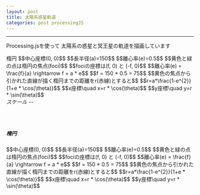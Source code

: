```yaml
---
layout: post
title: 太陽系惑星軌道
categories: post processingJS
---
```


-----
Processing.jsを使って
太陽系の惑星と冥王星の軌道を描画しています
<div class="row">
   <div class="col s12 m6">
      楕円
      $$中心座標(0, 0)$$
      $$長半径(a)=150$$
      $$離心率(e)=0.5$$
      $$黄色と緑の点は楕円の焦点(foci)$$
      $$fociの座標は(f, 0) と (-f, 0)$$
      $$離心率(e) = \frac{f}{a} \rightarrow f = a * e$$
      $$f = 150 * 0.5 = 75$$
      $$黄色の焦点から引かれた直線が描く楕円までの距離をr(赤線)とすると$$
      $$r=a*\frac{1-e^{2}}{1+e * \cos(\theta)}$$
      $$x座標\quad x=r * \cos(\theta)$$
      $$y座標\quad y=r * \sin(\theta)$$ 
   </div>
   <div class="col s12 m4">
       <canvas id="canvas20160707−2"></canvas>
   </div>
</div>





<div class="row">
   <div class="col-xs-6">
       <canvas id="canvas20160707-1"></canvas>
       <div class="tz-container">
          <em>スケール -- </em>
          <div id="scale" class="sl"></div>
          <div id="scale-value" class="sl"></div>
       </div>  
   </div>
   <div class="col-xs-6">
      <pre>
</pre> 
   </div>
</div>

<br>
<div class="row">
   <div class="col-xs-6">
       <canvas id="canvas20160707−2"></canvas>
   </div>
   <div class="col-xs-6">
      <h5>楕円</h5>
      $$中心座標(0, 0)$$
      $$長半径(a)=150$$
      $$離心率(e)=0.5$$
      $$黄色と緑の点は楕円の焦点(foci)$$
      $$fociの座標は(f, 0) と (-f, 0)$$
      $$離心率(e) = \frac{f}{a} \rightarrow f = a * e$$
      $$f = 150 * 0.5 = 75$$
      $$黄色の焦点から引かれた直線が描く楕円までの距離をr(赤線)とすると$$
      $$r=a*\frac{1-e^{2}}{1+e * \cos(\theta)}$$
      $$x座標\quad x=r * \cos(\theta)$$
      $$y座標\quad y=r * \sin(\theta)$$ 
   </div>
</div>



<script src="//code.jquery.com/jquery-1.11.3.js"></script>
<script src="//code.jquery.com/ui/1.11.4/jquery-ui.js"></script>
<script src="{{site.url}}/js/processing.min.js" charset="utf-8"></script>
<script src="https://cdn.rawgit.com/google/code-prettify/master/loader/run_prettify.js?skin=sons-of-obsidian"></script>
<script type="text/javascript" src="http://cdn.mathjax.org/mathjax/latest/MathJax.js?config=TeX-AMS-MML_SVG"></script>
<script type="text/javascript">
var $window = $(window)
  // make code pretty
  $('pre').addClass('prettyprint');
  $('pre').css({"background":"#111",
	  	           "font-size":"1.05em",
		                "border":"0px"}
		            );
  $('code').css({"font-size":"1.05em","color":"#f00"});


function sketchProc1(processing) {

var height = 900,
    width = 900;
var scale = 0.05;    
var font = new processing.PFont()
$(".sl").css({"display":"inline-block"});

$("#scale").slider({min:0.05, max: 1.8, value: 0.05, step: 0.002, animate: "fast"})
          .css({"width":"400px"});

$( "#scale-value" ).html( $( "#scale" ).slider("option", "value") );
// sliderのchangeイベントの処理
$( "#scale" ).on( "slidechange", function( event, ui ) {
    $( "#scale-value" ).html(ui.value);
    scale = ui.value;
    processing.background(0, 0, 0);
    for (var i = 0; i < orbits.length; i++) {
          orbits[i].display();
    };

} );
    processing.angleMode = "degrees";
    var Orbit = function(name,x,y,e,a,rot) {
        this.name = name;
        this.eccentricity = e;
        this.x = x;
        this.y = y;
        this.semiAxis = a;
        this.rot = rot;
    };

    Orbit.prototype.display = function() {

        processing.stroke(255,255,255);
        processing.strokeWeight(2);
        processing.fill(255, 255, 255);
        processing.pushMatrix();
        processing.scale(scale);
        // foci の　ｘ座標を計算
        var c = this.eccentricty * this.semiAxis;
        // 座標の移動
        processing.translate(width/(2*scale),height/(2*scale));

        var x0,y0;
        for (var i=0;i<360;i=i+0.05){
            var r = this.semiAxis*(1-Math.pow(this.eccentricity,2))/(1+this.eccentricity*processing.cos(i));
            var x = r*processing.cos(i);
            var y = r*processing.sin(i);
            // 原点で回転し座標返還
            var x1 = x*processing.cos(this.rot) - y*processing.sin(this.rot);
            var y1 = (x*processing.sin(this.rot) + y*processing.cos(this.rot))*-1;
            // 軌道描画
            processing.stroke(255,0,0);
            processing.point(x1,y1);
            // 文字表示位置を退避
            if (i===0){
              x0 = x1;
              y0 = y1;
            }
        }
        // 惑星名描画
        processing.textSize(12/scale);
        processing.text(this.name,x1,y1);
        processing.textAlign(processing.LEFT);
        // 太陽描画
        processing.noStroke();
        processing.fill(255,255,0);
        processing.ellipse(c,0,15,15);
        processing.popMatrix();
    };

    // setup
    processing.setup = function(){
        // canvas size 
        processing.size(width,height);
        // 初期軌道描画
        processing.background(0, 0, 0);
        for (var i = 0; i < orbits.length; i++) {
          orbits[i].display();
        };
    };

    // 軌道データ作成
    var orbits = [];
    orbits.push(new Orbit("Mercury",0,0,0.205,57.9,77.45)); 
    orbits.push(new Orbit("Venus",0,0,0.007,108.2,131.6)); 
    orbits.push(new Orbit("Earth",0,0,0.017,149.6,0)); 
    orbits.push(new Orbit("Mars",0,0,0.094,227.9,-23.94)); 
    orbits.push(new Orbit("Jupiter",0,0,0.049,778.6,14.73)); 
    orbits.push(new Orbit("Saturn",0,0,0.057,1433.5,92.6)); 
    orbits.push(new Orbit("Uranus",0,0,0.046,2872.5,170.95)); 
    orbits.push(new Orbit("Nepture",0,0,0.011,4495.1,44.96)); 
    orbits.push(new Orbit("Pluto",0,0,0.244,5906.4,224.07)); 

};  

function sketchProc2(processing) {

    var height = 400,
        width = 500;
    
    processing.angleMode = "degrees";
    
    var Orbit = function(x,y,e,a) {
        this.x = x;
        this.y = y;
        this.eccentricity = e;
        this.semiAxis = a;
    };

    Orbit.prototype.display = function() {
        processing.stroke(255,255,255);
        processing.strokeWeight(1);
        processing.fill(255, 255, 255);
        processing.pushMatrix();
        var c = this.eccentricity * this.semiAxis;
        processing.translate(width/2,height/2);
        for (var i=0;i<360;i=i+0.05){
            var r = this.semiAxis*(1-Math.pow(this.eccentricity,2))/(1+this.eccentricity*processing.cos(i));
            var x = r*processing.cos(i)+c;
            var y = r*processing.sin(i);
            processing.point(x,y);
        }
        processing.noStroke();
        processing.fill(255,255,0);
        processing.ellipse(c,0,15,15);
        processing.fill(0,255,0);
        processing.ellipse(-c,0,15,15);
        processing.popMatrix();
    };
    Orbit.prototype.drawLine = function(i) {
        processing.stroke(255,255,255);
        processing.strokeWeight(2);
        processing.fill(255, 255, 255);
        processing.pushMatrix();
        var c = this.eccentricity * this.semiAxis;
        processing.translate(width/2,height/2);
        var r = this.semiAxis*(1-Math.pow(this.eccentricity,2))/(1+this.eccentricity*processing.cos(i));
        var x = r*processing.cos(i)+c;
        var y = r*processing.sin(i);
        processing.stroke(255,0,0);
        processing.line(x,y,c,0);
        processing.stroke(255,255,255);
        processing.line(x,y,-c,0);

        processing.popMatrix();
    };

    var orbits = new Orbit(0,0,0.5,150);
    //orbits.push(new Orbit("Ellipse",0,0,0.5,150,0)); 

    // setup
    processing.setup = function(){
        // canvas size 
        processing.size(width,height);
        processing.frameRate(10);
    };


    var step = 0;
    processing.draw = function() {

        processing.background(66, 66, 66);
        orbits.drawLine(step);
        orbits.display();
        step -=0.02;
        if (step < -359.9) {step = 0};

    }; 
};  

var canvas1 = document.getElementById("canvas20160707-1");
var canvas2 = document.getElementById("canvas20160707-2");

// attaching the sketchProc function to the canvas
var p1 = new Processing(canvas1, sketchProc1);
var p2 = new Processing(canvas2, sketchProc2);

// p.exit(); to detach it
$("#reset2").on("click",function(){
  p2.exit(); //to detach it
  p2 = new Processing(canvas2, sketchProc2);  
});

</script>
